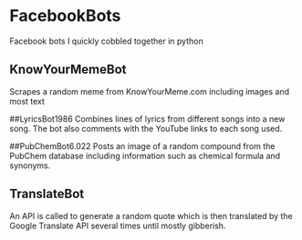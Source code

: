 # FacebookBots
Facebook bots I quickly cobbled together in python

## KnowYourMemeBot
Scrapes a random meme from KnowYourMeme.com including images and most text

##LyricsBot1986
Combines lines of lyrics from different songs into a new song. The bot also comments with the YouTube links to each song used.

##PubChemBot6.022
Posts an image of a random compound from the PubChem database including information such as chemical formula and synonyms.

## TranslateBot
An API is called to generate a random quote which is then translated by the Google Translate API several times until mostly gibberish.

